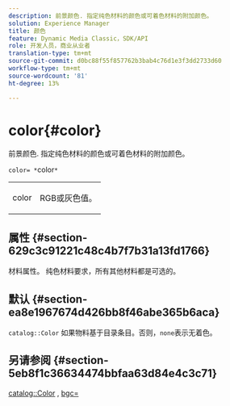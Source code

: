 ```yaml
---
description: 前景颜色. 指定纯色材料的颜色或可着色材料的附加颜色。
solution: Experience Manager
title: 颜色
feature: Dynamic Media Classic，SDK/API
role: 开发人员，商业从业者
translation-type: tm+mt
source-git-commit: d0bc88f55f857762b3bab4c76d1e3f3dd2733d60
workflow-type: tm+mt
source-wordcount: '81'
ht-degree: 13%

---
```



# color{#color}

前景颜色. 指定纯色材料的颜色或可着色材料的附加颜色。

`color= *`color`*`

<table id="simpletable_C5AF9074CCA64EA5921772DF3F7E0F55"> 
 <tr class="strow"> 
  <td class="stentry"> <p><span class="varname"> color</span> </p> </td> 
  <td class="stentry"> <p>RGB或灰色值。 </p></td> 
 </tr> 
</table>

## 属性 {#section-629c3c91221c48c4b7f7b31a13fd1766}

材料属性。 纯色材料要求，所有其他材料都是可选的。

## 默认 {#section-ea8e1967674d426bb8f46abe365b6aca}

`catalog::Color` 如果物料基于目录条目。否则，`none`表示无着色。

## 另请参阅 {#section-5eb8f1c36634474bbfaa63d84e4c3c71}

[catalog::Color](../../../../../ir-api/material-cat/image-rendering-api-ref/c-ir-material-catalog/c-ir-material-data-reference/r-ir-cat-color.md#reference-7639487fe0ac48beb9e8afa4dc845552) ,  [bgc=](../../../../../ir-api/http-protocol/image-rendering-api-ref/c-ir-http-protocol-ref/c-ir-http-protocol-command-reference/r-ir-bgc.md#reference-3f5c78cea01c4a85aa582076d23aebb0)

